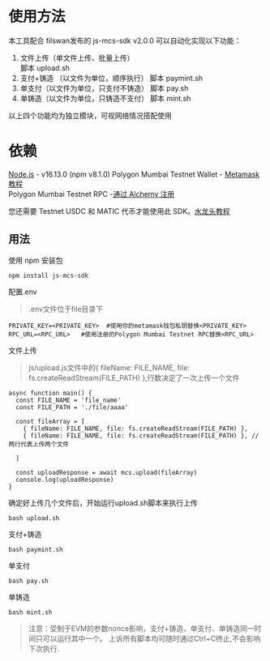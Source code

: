# 使用方法

本工具配合 filswan发布的 js-mcs-sdk v2.0.0 可以自动化实现以下功能：

 1. 文件上传（单文件上传、批量上传）  
		脚本  upload.sh
 2. 支付+铸造 （以文件为单位，顺序执行）
		 脚本 paymint.sh
 3. 单支付（以文件为单位，只支付不铸造）
		 脚本 pay.sh
 4. 单铸造（以文件为单位，只铸造不支付）
		 脚本  mint.sh

以上四个功能均为独立模块，可视网络情况搭配使用

# 依赖
[Node.js](https://nodejs.org/en/) - v16​​.13.0 (npm v8.1.0)
Polygon Mumbai Testnet Wallet - [Metamask 教程](https://docs.filswan.com/getting-started/beginner-walkthrough/public-testnet/setup-metamask)  
Polygon Mumbai Testnet RPC -[通过 Alchemy 注册](https://www.alchemy.com/)

您还需要 Testnet USDC 和 MATIC 代币才能使用此 SDK。[水龙头教程](https://docs.filswan.com/development-resource/swan-token-contract/acquire-testnet-usdc-and-matic-tokens)

## 用法

使用 npm 安装包

    npm install js-mcs-sdk

配置.env

> .env文件位于file目录下

    PRIVATE_KEY=<PRIVATE_KEY>  #使用你的metamask钱包私钥替换<PRIVATE_KEY>
    RPC_URL=<RPC_URL>   #使用注册的Polygon Mumbai Testnet RPC替换<RPC_URL>


文件上传 

> 	js/upload.js文件中的{ fileName: FILE_NAME, file: fs.createReadStream(FILE_PATH) },行数决定了一次上传一个文件

    async function main() {
      const FILE_NAME = 'file_name'
      const FILE_PATH = './file/aaaa'
    
      const fileArray = [
        { fileName: FILE_NAME, file: fs.createReadStream(FILE_PATH) },
        { fileName: FILE_NAME, file: fs.createReadStream(FILE_PATH) }, //两行代表上传两个文件
    
      ]
    
      const uploadResponse = await mcs.upload(fileArray)
      console.log(uploadResponse)
    }
确定好上传几个文件后，开始运行upload.sh脚本来执行上传

    bash upload.sh



支付+铸造

    bash paymint.sh

单支付

    bash pay.sh

单铸造

    bash mint.sh

> 注意：受制于EVM的参数nonce影响，支付+铸造、单支付、单铸造同一时间只可以运行其中一个。
> 上诉所有脚本均可随时通过Ctrl+C终止,不会影响下次执行.
